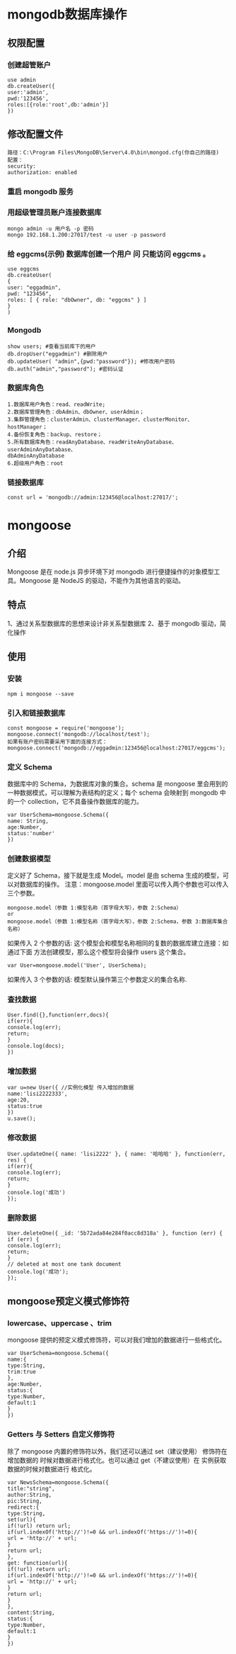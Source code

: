 # mongodb数据库操作

## 权限配置

### 创建超管账户

``` 
use admin
db.createUser({
user:'admin',
pwd:'123456',
roles:[{role:'root',db:'admin'}]
})
```

## 修改配置文件

``` 
路径：C:\Program Files\MongoDB\Server\4.0\bin\mongod.cfg(你自己的路径)
配置：
security:
authorization: enabled
```

### 重启 mongodb 服务

### 用超级管理员账户连接数据库

``` 
mongo admin -u 用户名 -p 密码
mongo 192.168.1.200:27017/test -u user -p password
```

### 给 eggcms(示例)  数据库创建一个用户 问 只能访问 eggcms 。

``` 
use eggcms
db.createUser(
{
user: "eggadmin",
pwd: "123456",
roles: [ { role: "dbOwner", db: "eggcms" } ]
}
)
```

### Mongodb 

``` 
show users; #查看当前库下的用户
db.dropUser("eggadmin") #删除用户
db.updateUser( "admin",{pwd:"password"}); #修改用户密码
db.auth("admin","password"); #密码认证
```

### 数据库角色

``` 
1.数据库用户角色：read、readWrite;
2.数据库管理角色：dbAdmin、dbOwner、userAdmin；
3.集群管理角色：clusterAdmin、clusterManager、clusterMonitor、hostManager；
4.备份恢复角色：backup、restore；
5.所有数据库角色：readAnyDatabase、readWriteAnyDatabase、userAdminAnyDatabase、
dbAdminAnyDatabase
6.超级用户角色：root
```

### 链接数据库

``` 
const url = 'mongodb://admin:123456@localhost:27017/';
```

# mongoose

## 介绍

Mongoose 是在 node.js 异步环境下对 mongodb 进行便捷操作的对象模型工具。Mongoose
是 NodeJS 的驱动，不能作为其他语言的驱动。

## 特点

1、通过关系型数据库的思想来设计非关系型数据库
2、基于 mongodb 驱动，简化操作

## 使用

### 安装

``` 
npm i mongoose --save
```

### 引入和链接数据库

``` 
const mongoose = require('mongoose');
mongoose.connect('mongodb://localhost/test');
如果有账户密码需要采用下面的连接方式：
mongoose.connect('mongodb://eggadmin:123456@localhost:27017/eggcms');
```

### 定义 Schema

数据库中的 Schema，为数据库对象的集合。schema 是 mongoose 里会用到的一种数据模式，可以理解为表结构的定义；每个 schema 会映射到 mongodb 中的一个 collection，它不具备操作数据库的能力。

``` 
var UserSchema=mongoose.Schema({
name: String,
age:Number,
status:'number'
})
```

### 创建数据模型

定义好了 Schema，接下就是生成 Model。model 是由 schema 生成的模型，可以对数据库的操作。
注意：mongoose.model 里面可以传入两个参数也可以传入三个参数。

``` 
mongoose.model（参数 1:模型名称（首字母大写），参数 2:Schema）
or
mongoose.model（参数 1:模型名称（首字母大写），参数 2:Schema，参数 3:数据库集合名称）
```

如果传入 2  个参数的话: 这个模型会和模型名称相同的复数的数据库建立连接：如通过下面
方法创建模型，那么这个模型将会操作 users 这个集合。

``` 
var User=mongoose.model('User', UserSchema);
```

如果传入 3  个参数的话: 模型默认操作第三个参数定义的集合名称.

### 查找数据

``` 
User.find({},function(err,docs){
if(err){
console.log(err);
return;
}
console.log(docs);
})
```

### 增加数据

``` 
var u=new User({ //实例化模型 传入增加的数据
name:'lisi2222333',
age:20,
status:true
})
u.save();
```

### 修改数据

``` 
User.updateOne({ name: 'lisi2222' }, { name: '哈哈哈' }, function(err, res) {
if(err){
console.log(err);
return;
}
console.log('成功')
});
```

### 删除数据

``` 
User.deleteOne({ _id: '5b72ada84e284f0acc8d318a' }, function (err) {
if (err) {
console.log(err);
return;
}
// deleted at most one tank document
console.log('成功');
});
```

## mongoose预定义模式修饰符

### lowercase、uppercase 、trim
mongoose 提供的预定义模式修饰符，可以对我们增加的数据进行一些格式化。

``` 
var UserSchema=mongoose.Schema({
name:{
type:String,
trim:true
},
age:Number,
status:{
type:Number,
default:1
}
})
```

### Getters 与 Setters  自定义修饰符

除了 mongoose 内置的修饰符以外，我们还可以通过 set（建议使用） 修饰符在增加数据的
时候对数据进行格式化。也可以通过 get（不建议使用）在 实例获取数据的时候对数据进行
格式化。

``` 
var NewsSchema=mongoose.Schema({
title:"string",
author:String,
pic:String,
redirect:{
type:String,
set(url){
if(!url) return url;
if(url.indexOf('http://')!=0 && url.indexOf('https://')!=0){
url = 'http://' + url;
}
return url;
},
get: function(url){
if(!url) return url;
if(url.indexOf('http://')!=0 && url.indexOf('https://')!=0){
url = 'http://' + url;
}
return url;
}
},
content:String,
status:{
type:Number,
default:1
}
})
```

